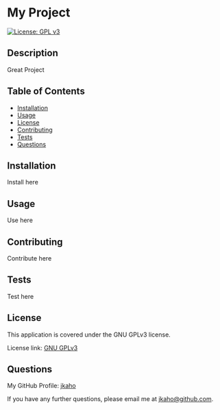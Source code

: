 # My Project
[![License: GPL v3](https://img.shields.io/badge/License-GPLv3-blue.svg)](https://www.gnu.org/licenses/gpl-3.0)
## Description
Great Project 
## Table of Contents
- [Installation](#Installation)
- [Usage](#Usage)
- [License](#License)
- [Contributing](#Contributing)
- [Tests](#Tests)
- [Questions](#Questions)
## Installation
Install here
## Usage
Use here
## Contributing
Contribute here
## Tests
Test here
## License
This application is covered under the GNU GPLv3 license.

License link: [GNU GPLv3](https://www.gnu.org/licenses/gpl-3.0)
## Questions
My GitHub Profile: [jkaho](https://github.com/jkaho)

If you have any further questions, please email me at [jkaho@github.com](mailto:jkaho@github.com).